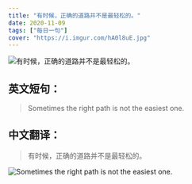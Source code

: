 ```yaml
---
title: "有时候，正确的道路并不是最轻松的。"
date: 2020-11-09
tags: ["每日一句"]
cover: "https://i.imgur.com/hA0l8uE.jpg"
---
```


![有时候，正确的道路并不是最轻松的。](https://i.imgur.com/Gl1YT2x.jpg)

## 英文短句：
> Sometimes the right path is not the easiest one.

<!--more-->

## 中文翻译：
> 有时候，正确的道路并不是最轻松的。

![Sometimes the right path is not the easiest one.](https://i.imgur.com/L6Ui2hq.jpg)

